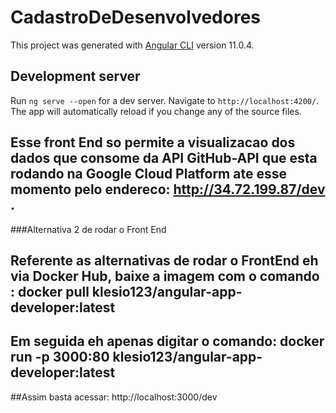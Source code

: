 # CadastroDeDesenvolvedores

This project was generated with [Angular CLI](https://github.com/angular/angular-cli) version 11.0.4.

## Development server

Run `ng serve --open` for a dev server. Navigate to `http://localhost:4200/`. The app will automatically reload if you change any of the source files.


## Esse front End so permite a visualizacao dos dados que consome da API GitHub-API que esta rodando na Google Cloud Platform ate esse momento pelo endereco: http://34.72.199.87/dev . 

###Alternativa 2 de rodar o Front End

## Referente as alternativas de rodar o FrontEnd eh via Docker Hub, baixe a imagem com o comando : docker pull klesio123/angular-app-developer:latest

## Em seguida eh apenas digitar o comando: docker run -p 3000:80 klesio123/angular-app-developer:latest

##Assim basta acessar: http://localhost:3000/dev




